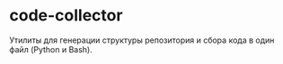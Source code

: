# code-collector
Утилиты для генерации структуры репозитория и сбора кода в один файл (Python и Bash).
